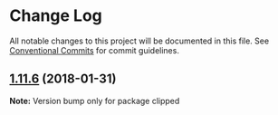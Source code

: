 # Change Log

All notable changes to this project will be documented in this file.
See [Conventional Commits](https://conventionalcommits.org) for commit guidelines.

<a name="1.11.6"></a>
## [1.11.6](https://github.com/clippedjs/clipped/compare/v1.11.5...v1.11.6) (2018-01-31)




**Note:** Version bump only for package clipped
